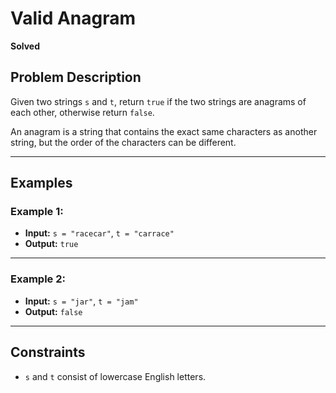 # Valid Anagram

**Solved**

## Problem Description

Given two strings `s` and `t`, return `true` if the two strings are anagrams of each other, otherwise return `false`.

An anagram is a string that contains the exact same characters as another string, but the order of the characters can be different.

---

## Examples

### Example 1:
- **Input:** `s = "racecar"`, `t = "carrace"`
- **Output:** `true`

---

### Example 2:
- **Input:** `s = "jar"`, `t = "jam"`
- **Output:** `false`

---

## Constraints

- `s` and `t` consist of lowercase English letters.
